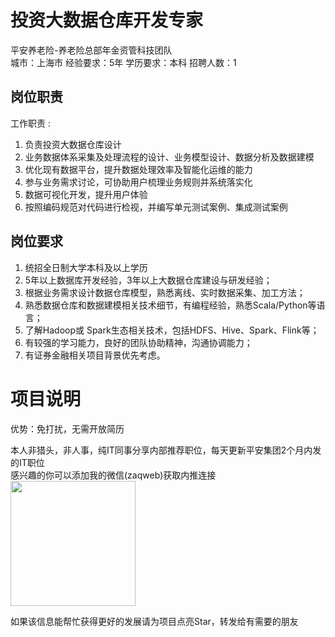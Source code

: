 # 投资大数据仓库开发专家
平安养老险-养老险总部年金资管科技团队  
城市：上海市 经验要求：5年 学历要求：本科  招聘人数：1

## 岗位职责
工作职责 :
 1. 负责投资大数据仓库设计
 2. 业务数据体系采集及处理流程的设计、业务模型设计、数据分析及数据建模
 3. 优化现有数据平台，提升数据处理效率及智能化运维的能力
 4. 参与业务需求讨论，可协助用户梳理业务规则并系统落实化
 5. 数据可视化开发，提升用户体验
 6. 按照编码规范对代码进行检视，并编写单元测试案例、集成测试案例

## 岗位要求
1. 统招全日制大学本科及以上学历
 2.  5年以上数据库开发经验，3年以上大数据仓库建设与研发经验； 
 3.  根据业务需求设计数据仓库模型，熟悉离线、实时数据采集、加工方法；
 4.  熟悉数据仓库和数据建模相关技术细节，有编程经验，熟悉Scala/Python等语言；
 5.  了解Hadoop或 Spark生态相关技术，包括HDFS、Hive、Spark、Flink等；
 6.  有较强的学习能力，良好的团队协助精神，沟通协调能力； 
 7.  有证券金融相关项目背景优先考虑。

# 项目说明

优势：免打扰，无需开放简历

本人非猎头，非人事，纯IT同事分享内部推荐职位，每天更新平安集团2个月内发的IT职位  
感兴趣的你可以添加我的微信(zaqweb)获取内推连接  
<img src="https://github.com/zaqweb/PA-IT-JOBS/blob/master/WechatICode.jpeg"  height="200" width="200">

如果该信息能帮忙获得更好的发展请为项目点亮Star，转发给有需要的朋友




